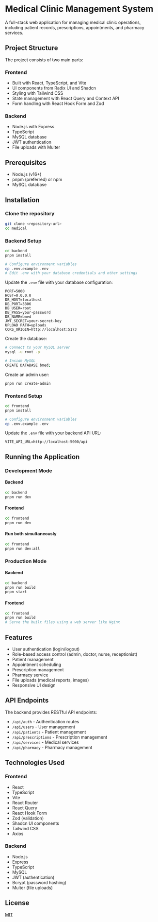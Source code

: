 # Medical Clinic Management System

A full-stack web application for managing medical clinic operations, including patient records, prescriptions, appointments, and pharmacy services.

## Project Structure

The project consists of two main parts:

### Frontend

- Built with React, TypeScript, and Vite
- UI components from Radix UI and Shadcn
- Styling with Tailwind CSS
- State management with React Query and Context API
- Form handling with React Hook Form and Zod

### Backend

- Node.js with Express
- TypeScript
- MySQL database
- JWT authentication
- File uploads with Multer

## Prerequisites

- Node.js (v16+)
- pnpm (preferred) or npm
- MySQL database

## Installation

### Clone the repository

```bash
git clone <repository-url>
cd medical
```

### Backend Setup

```bash
cd backend
pnpm install

# Configure environment variables
cp .env.example .env
# Edit .env with your database credentials and other settings
```

Update the `.env` file with your database configuration:

```
PORT=5000
HOST=0.0.0.0
DB_HOST=localhost
DB_PORT=3306
DB_USER=root
DB_PASS=your-password
DB_NAME=bmed
JWT_SECRET=your-secret-key
UPLOAD_PATH=uploads
CORS_ORIGIN=http://localhost:5173
```

Create the database:

```bash
# Connect to your MySQL server
mysql -u root -p

# Inside MySQL
CREATE DATABASE bmed;
```

Create an admin user:

```bash
pnpm run create-admin
```

### Frontend Setup

```bash
cd frontend
pnpm install

# Configure environment variables
cp .env.example .env
```

Update the `.env` file with your backend API URL:

```
VITE_API_URL=http://localhost:5000/api
```

## Running the Application

### Development Mode

#### Backend

```bash
cd backend
pnpm run dev
```

#### Frontend

```bash
cd frontend
pnpm run dev
```

#### Run both simultaneously

```bash
cd frontend
pnpm run dev:all
```

### Production Mode

#### Backend

```bash
cd backend
pnpm run build
pnpm start
```

#### Frontend

```bash
cd frontend
pnpm run build
# Serve the built files using a web server like Nginx
```

## Features

- User authentication (login/logout)
- Role-based access control (admin, doctor, nurse, receptionist)
- Patient management
- Appointment scheduling
- Prescription management
- Pharmacy service
- File uploads (medical reports, images)
- Responsive UI design

## API Endpoints

The backend provides RESTful API endpoints:

- `/api/auth` - Authentication routes
- `/api/users` - User management
- `/api/patients` - Patient management
- `/api/prescriptions` - Prescription management
- `/api/services` - Medical services
- `/api/pharmacy` - Pharmacy management

## Technologies Used

### Frontend

- React
- TypeScript
- Vite
- React Router
- React Query
- React Hook Form
- Zod (validation)
- Shadcn UI components
- Tailwind CSS
- Axios

### Backend

- Node.js
- Express
- TypeScript
- MySQL
- JWT (authentication)
- Bcrypt (password hashing)
- Multer (file uploads)

## License

[MIT](LICENSE)
